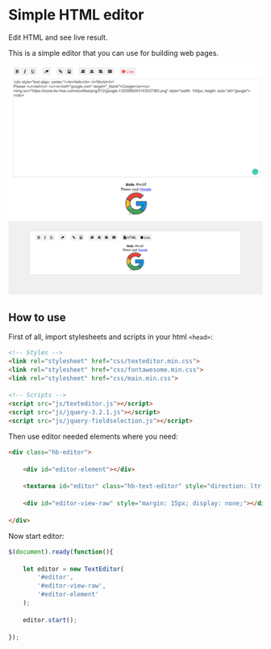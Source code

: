 # Simple HTML editor
Edit HTML and see live result.

This is a simple editor that you can use for building web pages.

![screenshot](./live-mode.png)
![screenshot](./text-mode.png)

## How to use

First of all, import stylesheets and scripts in your html ```<head>```:
```html
<!-- Styles -->
<link rel="stylesheet" href="css/texteditor.min.css">
<link rel="stylesheet" href="css/fontawesome.min.css">
<link rel="stylesheet" href="css/main.min.css">

<!-- Scripts -->
<script src="js/texteditor.js"></script>
<script src="js/jquery-3.2.1.js"></script>
<script src="js/jquery-fieldselection.js"></script>
```

Then use editor needed elements where you need:
```html
<div class="hb-editor">
  
    <div id="editor-element"></div>

    <textarea id="editor" class="hb-text-editor" style="direction: ltr;"></textarea>

    <div id="editor-view-raw" style="margin: 15px; display: none;"></div>

</div>
```

Now start editor:
```js
$(document).ready(function(){

    let editor = new TextEditor(
        '#editor',
        '#editor-view-raw',
        '#editor-element'
    );

    editor.start();

});
```

